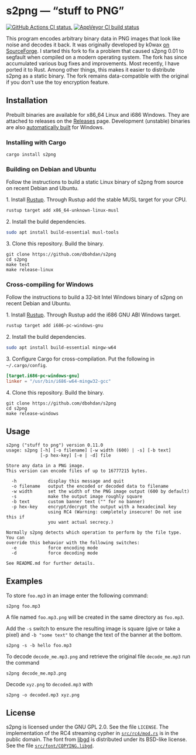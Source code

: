 # s2png — “stuff to PNG”

[![GitHub Actions CI status.](https://github.com/dbohdan/s2png/actions/workflows/ci.yml/badge.svg)](https://gthub.com/dbohdan/s2png/actions/workflows/ci.yml)
[![AppVeyor CI build status](https://ci.appveyor.com/api/projects/status/github/dbohdan/s2png?branch=master&svg=true)](https://ci.appveyor.com/project/dbohdan/s2png)

This program encodes arbitrary binary data in PNG images that look like noise
and decodes it back. It was originally developed by k0wax
[on SourceForge](http://sourceforge.net/projects/s2png/). I started this fork
to fix a problem that caused s2png 0.01 to segfault when compiled on a modern
operating system. The fork has since accumulated various bug fixes and
improvements. Most recently, I have ported it to Rust. Among other things,
this makes it easier to distribute s2png as a static binary. The fork remains
data-compatible with the original if you don't use the toy encryption feature.


## Installation

Prebuilt binaries are available for x86\_64 Linux and i686 Windows. They are
attached to releases on the
[Releases](https://github.com/dbohdan/s2png/releases) page. Development
(unstable) binaries are also
[automatically built](https://ci.appveyor.com/project/dbohdan/s2png/build/artifacts)
for Windows.

### Installing with Cargo

```shell
cargo install s2png
```

### Building on Debian and Ubuntu

Follow the instructions to build a static Linux binary of s2png from source
on recent Debian and Ubuntu.

1\. Install [Rustup](https://rustup.rs/). Through Rustup add the stable MUSL
target for your CPU.

```sh
rustup target add x86_64-unknown-linux-musl
```

2\. Install the build dependencies.

```sh
sudo apt install build-essential musl-tools
```

3\. Clone this repository. Build the binary.

    git clone https://github.com/dbohdan/s2png
    cd s2png
    make test
    make release-linux

### Cross-compiling for Windows

Follow the instructions to build a 32-bit Intel Windows binary of s2png on
recent Debian and Ubuntu.

1\. Install [Rustup](https://rustup.rs/). Through Rustup add the i686 GNU ABI
Windows target.

```sh
rustup target add i686-pc-windows-gnu
```

2\. Install the build dependencies.

```sh
sudo apt install build-essential mingw-w64
```

3\. Configure Cargo for cross-compilation. Put the following in
`~/.cargo/config`.

```toml
[target.i686-pc-windows-gnu]
linker = "/usr/bin/i686-w64-mingw32-gcc"
```

4\. Clone this repository. Build the binary.

    git clone https://github.com/dbohdan/s2png
    cd s2png
    make release-windows


## Usage

```none
s2png ("stuff to png") version 0.11.0
usage: s2png [-h] [-o filename] [-w width (600) | -s] [-b text]
             [-p hex-key] [-e | -d] file

Store any data in a PNG image.
This version can encode files of up to 16777215 bytes.

  -h            display this message and quit
  -o filename   output the encoded or decoded data to filename
  -w width      set the width of the PNG image output (600 by default)
  -s            make the output image roughly square
  -b text       custom banner text ("" for no banner)
  -p hex-key    encrypt/decrypt the output with a hexadecimal key
                using RC4 (Warning: completely insecure! Do not use this if
                you want actual secrecy.)

Normally s2png detects which operation to perform by the file type. You can
override this behavior with the following switches:
  -e            force encoding mode
  -d            force decoding mode

See README.md for further details.
```


## Examples

To store `foo.mp3` in an image enter the following command:

    s2png foo.mp3

A file named `foo.mp3.png` will be created in the same directory as `foo.mp3`.

Add the `-s` switch to ensure the resulting image is square (give or take a
pixel) and `-b "some text"` to change the text of the banner at the bottom.

    s2png -s -b hello foo.mp3

To decode `decode_me.mp3.png` and retrieve the original file `decode_me.mp3` run
the command

    s2png decode_me.mp3.png

Decode `xyz.png` to `decoded.mp3` with

    s2png -o decoded.mp3 xyz.png


## License

s2png is licensed under the GNU GPL 2.0. See the file `LICENSE`. The
implementation of the RC4 streaming cypher in [`src/rc4/mod.rs`](src/rc4/mod.rs)
is in the public domain. The font from [libgd](https://github.com/libgd/libgd)
is distributed under its BSD-like license. See the file
[`src/font/COPYING.libgd`](src/font/COPYING.libgd).
